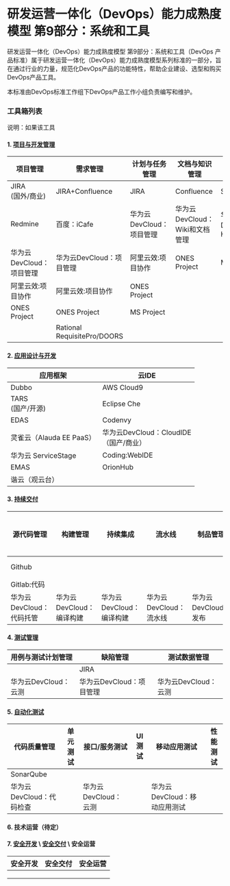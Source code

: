 # 研发运营一体化（DevOps）能力成熟度模型 第9部分：系统和工具

研发运营一体化（DevOps）能力成熟度模型 第9部分：系统和工具（DevOps 产品标准）属于研发运营一体化（DevOps）能力成熟度模型系列标准的一部分，旨在通过行业的力量，规范化DevOps产品的功能特性，帮助企业建设、选型和购买DevOps产品工具。

本标准由DevOps标准工作组下DevOps产品工作小组负责编写和维护。

### 工具箱列表

说明：如果该工具

#### 1. [项目与开发管理](project_and_development_management.md)


| 项目管理              | 需求管理                    | 计划与任务管理        | 文档与知识管理              | 团队协同            | 统计度量              | 项目集管理             |
| --------------------- | --------------------------- | --------------------- | --------------------------- | ------------------- | --------------------- | ---------------------- |
| JIRA <br/> (国外/商业)           | JIRA+Confluence             | JIRA                  | Confluence                  | Slack               | Hygieia<br/> (国外/开源)                | Portfolio<br/>for Jira |
| Redmine               | 百度：iCafe                 | 华为云DevCloud：项目管理 | 华为云DevCloud：Wiki和文档管理 | 华为云DevCloud：HiChat | MirrorGate            | 华为云DevCloud：项目管理  |
| 华为云DevCloud：项目管理 | 华为云DevCloud：项目管理       | 阿里云效:项目协作     | ONES Project                | Mattermost          | 华为云DevCloud：项目管理 | 阿里云效:项目协作      |
| 阿里云效:项目协作     | 阿里云效:项目协作           | ONES Project          |                             |                     | CloudBees DevOptics   | Oracel Primavera       |
| ONES Project          | ONES Project                | MS Project            |                             |                     | JIRA EasyBI           |                        |
|                       | Rational RequisitePro/DOORS |                       |                             |                     |                       |                        |



#### 2. [应用设计与开发](application_design_and_development.md)

| 应用框架 | 云IDE         |
| -------- | ------------- |
| Dubbo    | AWS Cloud9 |
| TARS<br/> (国产/开源)     | Eclipse Che |
| EDAS    |Codenvy |
| 灵雀云（Alauda EE PaaS）     | 华为云DevCloud：CloudIDE<br/>（国产/商业） |
| 华为云 ServiceStage    |   Coding:WebIDE      |
| EMAS     | OrionHub |
| 谐云（观云台）     |  |

#### 3. [持续交付](continuous_delivery.md)

| 源代码管理  | 构建管理 | 持续集成 | 流水线 | 制品管理 | 发布管理 | 环境管理 | 数据管理 | 应用配置管理 |
| ----------- | -------- | -------- | ------ | -------- | -------- | -------- | -------- | :----------: |
| Github      |          |          |        |          |          |          |          |  携程Apollo  |
| Gitlab:代码 |          |          |        |          |          |          |          |              |
| 华为云DevCloud：代码托管 | 华为云DevCloud：编译构建 | 华为云DevCloud：编译构建 | 华为云DevCloud：流水线 | 华为云DevCloud：发布 | 华为云DevCloud：发布 | 华为云DevCloud：部署 |          |              |

#### 4. [测试管理](test_management.md)

| 用例与测试计划管理 | 缺陷管理 | 测试数据管理 |
| ------------------ | -------- | ------------ |
|                    | JIRA     |              |
| 华为云DevCloud：云测 | 华为云DevCloud：项目管理 | 华为云DevCloud：云测 |

#### 5. [自动化测试](test_automation.md)

| 代码质量管理 | 单元测试 | 接口/服务测试 | UI测试 | 移动应用测试 | 性能测试 |
| ------------ | -------- | ------------- | ------ | ------------ | -------- |
| SonarQube    |          |               |        |              |          |
| 华为云DevCloud：代码检查 |          | 华为云DevCloud：云测 |        | 华为云DevCloud：移动应用测试 |          |

#### 6. 技术运营（待定）

#### 7. [安全开发](security_development.md) \ [安全交付](security_delivery.md) \ 安全运营

| 安全开发 | 安全交付 | 安全运营 |
| -------- | -------- | -------- |
|          |          |          |
|          |          |          |
|          |          |          |





